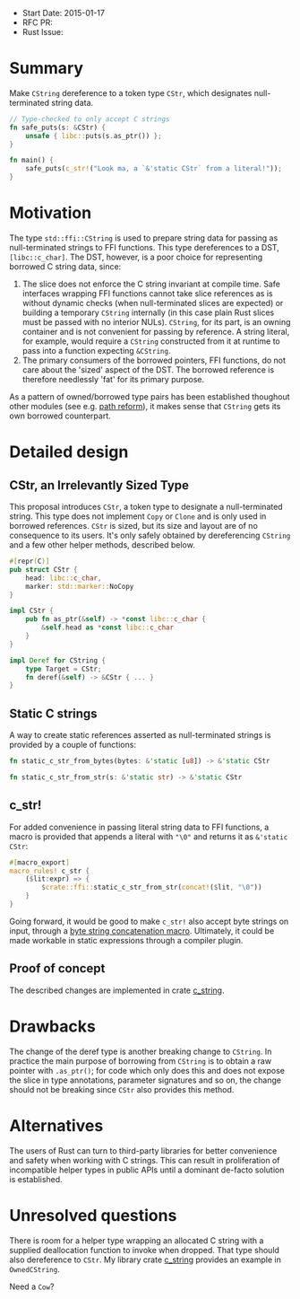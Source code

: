 - Start Date: 2015-01-17
- RFC PR: 
- Rust Issue: 

# Summary

Make `CString` dereference to a token type `CStr`, which designates
null-terminated string data.

```rust
// Type-checked to only accept C strings
fn safe_puts(s: &CStr) {
    unsafe { libc::puts(s.as_ptr()) };
}

fn main() {
    safe_puts(c_str!("Look ma, a `&'static CStr` from a literal!"));
}
```

# Motivation

The type `std::ffi::CString` is used to prepare string data for passing
as null-terminated strings to FFI functions. This type dereferences to a
DST, `[libc::c_char]`. The DST, however, is a poor choice for representing
borrowed C string data, since:

1. The slice does not enforce the C string invariant at compile time.
   Safe interfaces wrapping FFI functions cannot take slice references as is
   without dynamic checks (when null-terminated slices are expected) or
   building a temporary `CString` internally (in this case plain Rust slices
   must be passed with no interior NULs). `CString`, for its part, is an
   owning container and is not convenient for passing by reference. A string
   literal, for example, would require a `CString` constructed from it at
   runtime to pass into a function expecting `&CString`.
2. The primary consumers of the borrowed pointers, FFI functions, do not care
   about the 'sized' aspect of the DST. The borrowed reference is
   therefore needlessly 'fat' for its primary purpose.

As a pattern of owned/borrowed type pairs has been established
thoughout other modules (see e.g.
[path reform](https://github.com/rust-lang/rfcs/pull/474)),
it makes sense that `CString` gets its own borrowed counterpart.

# Detailed design

## CStr, an Irrelevantly Sized Type

This proposal introduces `CStr`, a token type to designate a null-terminated
string. This type does not implement `Copy` or `Clone` and is only used in
borrowed references. `CStr` is sized, but its size and layout are of no
consequence to its users. It's only safely obtained by dereferencing
`CString` and a few other helper methods, described below.

```rust
#[repr(C)]
pub struct CStr {
    head: libc::c_char,
    marker: std::marker::NoCopy
}

impl CStr {
    pub fn as_ptr(&self) -> *const libc::c_char {
        &self.head as *const libc::c_char
    }
}

impl Deref for CString {
    type Target = CStr;
    fn deref(&self) -> &CStr { ... }
}
```

## Static C strings

A way to create static references asserted as null-terminated strings is
provided by a couple of functions:

```rust
fn static_c_str_from_bytes(bytes: &'static [u8]) -> &'static CStr
```
```rust
fn static_c_str_from_str(s: &'static str) -> &'static CStr
```

## c_str!

For added convenience in passing literal string data to FFI functions,
a macro is provided that appends a literal with `"\0"` and returns it
as `&'static CStr`:
```rust
#[macro_export]
macro_rules! c_str {
    ($lit:expr) => {
        $crate::ffi::static_c_str_from_str(concat!($lit, "\0"))
    }
}
```
Going forward, it would be good to make `c_str!` also accept byte strings
on input, through a [byte string concatenation
macro](https://github.com/rust-lang/rfcs/pull/566). Ultimately, it could be
made workable in static expressions through a compiler plugin.

## Proof of concept

The described changes are implemented in crate
[c_string](https://github.com/mzabaluev/rust-c-str/tree/v0.3.0).

# Drawbacks

The change of the deref type is another breaking change to `CString`.
In practice the main purpose of borrowing from `CString` is to obtain a
raw pointer with `.as_ptr()`; for code which only does this and does not
expose the slice in type annotations, parameter signatures and so on,
the change should not be breaking since `CStr` also provides
this method.

# Alternatives

The users of Rust can turn to third-party libraries for better convenience
and safety when working with C strings. This can result in proliferation of
incompatible helper types in public APIs until a dominant de-facto solution
is established.

# Unresolved questions

There is room for a helper type wrapping an allocated C string with a supplied
deallocation function to invoke when dropped. That type should also dereference
to `CStr`. My library crate [c_string](https://crates.io/crates/c_string)
provides an example in `OwnedCString`.

Need a `Cow`?
